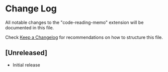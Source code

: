 # Change Log

All notable changes to the "code-reading-memo" extension will be documented in this file.

Check [Keep a Changelog](http://keepachangelog.com/) for recommendations on how to structure this file.

## [Unreleased]

- Initial release
